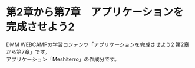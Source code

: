 # 第2章から第7章　アプリケーションを完成させよう2
DMM WEBCAMPの学習コンテンツ「アプリケーションを完成させよう2 第2章から第7章」です。<br>
アプリケーション「Meshiterro」の作成分です。
